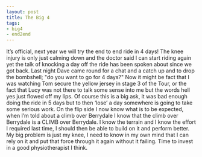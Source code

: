 ```yaml
---
layout: post
title: The Big 4
tags:
- big4
- end2end
---
```

It’s official, next year we will try the end to end ride in 4 days! The knee injury is only just calming down and the doctor said I can start riding again yet the talk of knocking a day off the ride has been spoken about since we got back. Last night Dave came round for a chat and a catch up and to drop the bombshell; "do you want to go for 4 days?" Now it might be fact that I was watching Tom secure the yellow jersey in stage 3 of the Tour, or the fact that Lucy was not there to talk some sense into me but the words hell yes just flowed off my lips. Of course this is a big ask, it was bad enough doing the ride in 5 days but to then ‘lose’ a day somewhere is going to take some serious work. On the flip side I now know what is to be expected, when I’m told about a climb over Berrydale I know that the climb over Berrydale is a CLIMB over Berrydale. I know the terrain and I know the effort I required last time, I should then be able to build on it and perform better. My big problem is just my knee, I need to know in my own mind that I can rely on it and put that force through it again without it failing. Time to invest in a good physiotherapist I think.

